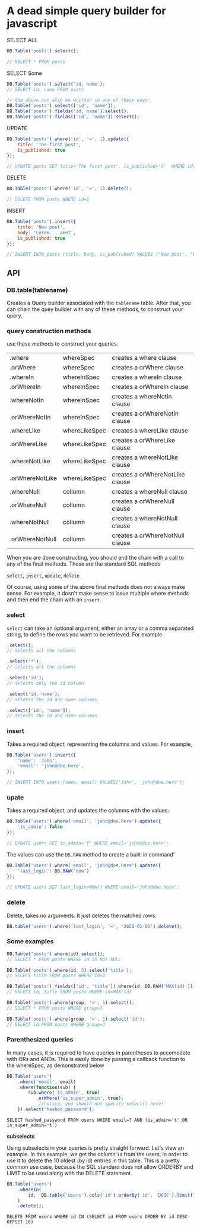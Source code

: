 A dead simple query builder for javascript
=


SELECT ALL
```javascript
DB.Table('posts').select();

// SELECT * FROM posts
```

SELECT Some
```javascript
DB.Table('posts').select('id, name');
// SELECT id, name FROM posts

// the above can also be written in any of these ways: 
DB.Table('posts').select(['id', 'name']);
DB.Table('posts').fields('id, name').select();
DB.Table('posts').fields(['id', 'name']).select(); 

```

UPDATE
```javascript
DB.Table('posts').where('id', '=', 1).update({
    title: 'The first post',
    is_published: true
});

// UPDATE posts SET title='The first post', is_published='t'  WHERE id=1
```


DELETE
```javascript
DB.Table('posts').where('id', '=', 1).delete();

// DELETE FROM posts WHERE id=1 
```

INSERT
```javascript
DB.Table('posts').insert({
    title: 'New post',
    body: 'Lorem... amet',
    is_published: true
});

// INSERT INTO posts (title, body, is_published) VALUES ('New post', 'Lorem... amet', true) 
```


API
--


### DB.table(tablename)
Creates a Query builder associated with the `tablename` table. After that, you can chain the quey builder with any of these methods, to construct your query.


### query construction methods
use these methods to construct your queries.

|   |      |   |
|---|------|---|
| .where | whereSpec | creates a where clause |  
| .orWhere | whereSpec | creates a orWhere clause |  
| .whereIn | whereInSpec | creates a whereIn clause |  
| .orWhereIn | whereInSpec | creates a orWhereIn clause |  
| .whereNotIn | whereInSpec | creates a whereNotIn clause |  
| .orWhereNotIn | whereInSpec | creates a orWhereNotIn clause |  
| .whereLike | whereLikeSpec | creates a whereLike clause |  
| .orWhereLike | whereLikeSpec | creates a orWhereLike clause |  
| .whereNotLike | whereLikeSpec | creates a whereNotLike clause |  
| .orWhereNotLike | whereLikeSpec | creates a orWhereNotLike clause |  
| .whereNull | collumn | creates a whereNull clause |  
| .orWhereNull | collumn | creates a orWhereNull clause |  
| .whereNotNull | collumn | creates a whereNotNull clause |  
| .orWhereNotNull | collumn | creates a orWhereNotNull clause |  

When you are done constructing, you should end the chain with a call to any of the final methods. These are the standard SQL methods

`select`, `insert`, `update`, `delete`

Of course, using some of the above final methods does not always make sense. For example, it dosn't make sense to issue multiple where methods and then end the chain with an `insert`. 

### select
`select` can take an optional argument, either an array or a comma separated string, to define the rows you want to be retrieved. For example

```javascript
.select();
// selects all the columns

.select('*');
// selects all the columns

.select('id');
// selects only the id column

.select('id, name');
// selects the id and name columns

.select(['id', 'name']);
// selects the id and name columns
```


### insert
Takes a required object, representing the columns and values. For example,
```javascript
DB.Table('users').insert({
    'name': 'John',
    'email': 'john@doe.here',
});

// INSERT INTO users (name, email) VALUES('John', 'john@doe.here');
```


### upate
Takes a required object, and updates the columns with the values.
```javascript
DB.Table('users').where('email', 'john@doe.here').update({
    'is_admin': false
});

// UPDATE users SET is_admin='f' WHERE email='john@doe.here';
```

 
The values can use the `DB.RAW` method to create a built-in command'
```javascript
DB.Table('users').where('email', 'john@doe.here').update({
    'last_login': DB.RAW('now')
});

// UPDATE users SET last_login=NOW() WHERE email='john@doe.here';
```


### delete
Delete, takes no arguments. It just deletes the matched rows.

```javascript
DB.table('users').where('last_login', '<', '2020-01-01').delete();
```

### Some examples
```javascript
DB.Table('posts').where(id).select();
// SELECT * FROM posts WHERE id IS NOT NULL

DB.Table('posts').where(id, 3).select('title');
// SELECT title FROM posts WHERE id=3

DB.Table('posts').fields(['id', 'title']).where(id, DB.RAW('MAX(id)')).select();
// SELECT id, title FROM posts WHERE id=MAX(id)

DB.Table('posts').where(group, '>', 1).select();
// SELECT * FROM posts WHERE group>3

DB.Table('posts').where(group, '=', 1).select('id');
// SELECT id FROM posts WHERE group=3
```


### Parenthesized queries

In many cases, it is required to have queries in parentheses to accomodate with ORs and ANDs. This is easily done by passing a callback function to the whereSpec, as demonstrated below

```javascript
DB.Table('users')
    .where('email', email)
    .where(function(sub) {
        sub.where('is_admin', true)
           .orWhere('is_super_admin', true);
            //notice, you should not specify select() here! 
    }).select('hashed_password');
```
`SELECT hashed_password FROM users WHERE email=? AND (is_admin='t' OR is_super_admin='t')`


**subselects**

Using subselects in your queries is pretty straight forward. Let's view an example.
In this example, we get the column `id` from the users, in order to use it to delete the 10 oldest (by id) entries in this table. This is a pretty common use case, because the SQL standard does not allow ORDERBY and LIMIT to be used along with the DELETE statement.  

```javascript
DB.Table('users')
    .whereIn(
        id,  DB.table('users').cols('id').orderBy('id', 'DESC').limit(10)
    )
    .delete();
```
`DELETE FROM users WHERE id IN (SELECT id FROM users ORDER BY id DESC OFFSET 10)`

